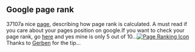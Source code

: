 <article><h2>Google page rank</h2><time><span class="day">3</span><span class="month">7</span><span class="year">107</span></time>a nice <a href="http://www.iprcom.com/papers/pagerank/#ex1">page</a>, describing how page rank is calculated. A must read if you care about your pages position on google.If you want to check your page rank, go <a href="http://www.prchecker.info/check_page_rank.php">here</a> and yes mine is only 5 out of 10...<a href="http://www.prchecker.info/" target="_blank"><img src="http://www.prchecker.info/PR1_img.gif" alt="Page Ranking Icon" border="0" /></a>Thanks to <a href="http://www.ghdesigns.com/">Gerben</a> for the tip...</article>